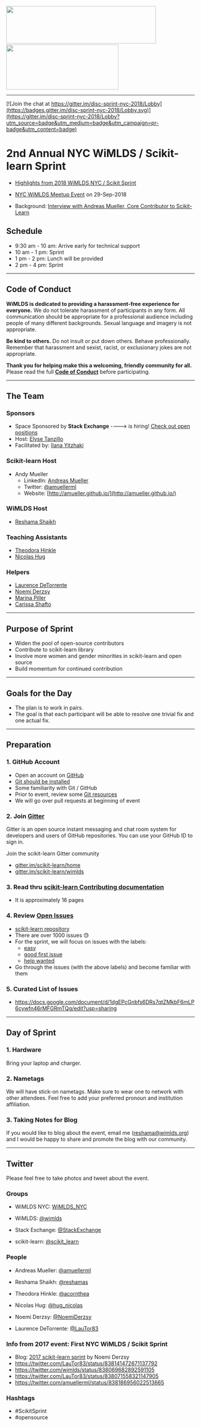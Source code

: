 

  
<p float="left">
  <img src="images/blue_logo_full.jpg" height="100" width="400" />
   <img  width="100" />
  <img src="images/scikit.png" height="120" width="300"  /> 

</p>


---

[![Join the chat at https://gitter.im/disc-sprint-nyc-2018/Lobby](https://badges.gitter.im/disc-sprint-nyc-2018/Lobby.svg)](https://gitter.im/disc-sprint-nyc-2018/Lobby?utm_source=badge&utm_medium=badge&utm_campaign=pr-badge&utm_content=badge)

# 2nd Annual NYC WiMLDS / Scikit-learn Sprint  

* [Highlights from 2018 WiMLDS NYC / Scikit Sprint](https://reshamas.github.io/highlights-from-the-2018-NYC-WiMLDS-scikit-sprint/)
 
* [NYC WiMLDS Meetup Event](https://www.meetup.com/NYC-Women-in-Machine-Learning-Data-Science/events/253593297/) on 29-Sep-2018

* Background: [Interview with Andreas Mueller, Core Contributor to Scikit-Learn](http://mlconf.com/interview-andreas-muller-lecturer-columbia-university-core-contributor-scikit-learn-reshama-shaikh/)

## Schedule
- 9:30 am - 10 am: Arrive early for technical support
- 10 am - 1 pm: Sprint
- 1 pm - 2 pm: Lunch will be provided
- 2 pm - 4 pm: Sprint

----
## Code of Conduct
**WiMLDS is dedicated to providing a harassment-free experience for everyone.** We do not tolerate harassment of participants in any form. All communication should be appropriate for a professional audience including people of many different backgrounds. Sexual language and imagery is not appropriate.

**Be kind to others.** Do not insult or put down others. Behave professionally. Remember that harassment and sexist, racist, or exclusionary jokes are not appropriate.

**Thank you for helping make this a welcoming, friendly community for all.**  Please read the full [**Code of Conduct**](https://github.com/WiMLDS/starter-kit/wiki/Code-of-conduct) before participating.  

---
## The Team

### Sponsors  
* Space Sponsored by **Stack Exchange** ---->  is hiring!  [Check out open positions](https://stackoverflow.com/company/work-here)
* Host:  [Elyse Tanzillo](https://www.linkedin.com/in/elyse-tanzillo-170b796/)
* Facilitated by:  [Ilana Yitzhaki](https://www.linkedin.com/in/ilana-seagull-yitzhaki-944b5742/)


### Scikit-learn Host
* Andy Mueller
  - LinkedIn: [Andreas Mueller](https://www.linkedin.com/in/andreas-mueller-b370265a)
  - Twitter: [@amuellerml](https://twitter.com/amuellerml)
  - Website:  [http://amueller.github.io/](http://amueller.github.io/)

### WiMLDS Host
* [Reshama Shaikh](https://reshamas.github.io) 

### Teaching Assistants  
* [Theodora Hinkle](https://www.linkedin.com/in/theodora-hinkle-5b80a238/)
* [Nicolas Hug](https://www.linkedin.com/in/nicolas-hug/)

### Helpers
* [Laurence DeTorrente](https://twitter.com/LauTor83)
* [Noemi Derzsy](https://twitter.com/NoemiDerzsy)
* [Marina Piller](https://twitter.com/mgpiller)
* [Carissa Shafto](https://twitter.com/carissa_shafto)

---

## Purpose of Sprint
- Widen the pool of open-source contributors
- Contribute to scikit-learn library
- Involve more women and gender minorities in scikit-learn and open source
- Build momentum for continued contribution

---

## Goals for the Day
- The plan is to work in pairs. 
- The goal is that each participant will be able to resolve one trivial fix and one actual fix.


---

## Preparation

### 1.  GitHub Account
- Open an account on [GitHub](https://github.com/)
- [Git should be installed](https://git-scm.com/book/en/v2/Getting-Started-Installing-Git)
- Some familiarity with Git / GitHub 
- Prior to event, review some [Git resources](https://github.com/reshamas/git-intro-workshop/blob/master/extra_resources/resource_git_tutorials.md) 
- We will go over pull requests at beginning of event

### 2.  Join [Gitter](https://gitter.im)
Gitter is an open source instant messaging and chat room system for developers and users of GitHub repositories.  You can use your GitHub ID to sign in. 

Join the scikit-learn Gitter community
* [gitter.im/scikit-learn/home](https://gitter.im/scikit-learn/home)
* [gitter.im/scikit-learn/wimlds](https://gitter.im/scikit-learn/wimlds)

### 3.  Read thru [scikit-learn Contributing documentation](http://scikit-learn.org/stable/developers/contributing.html)
* It is approximately 16 pages

### 4.  Review [Open Issues](https://github.com/scikit-learn/scikit-learn/issues) 
* [scikit-learn repository](https://github.com/scikit-learn/scikit-learn)
* There are over 1000 issues :sweat:
* For the sprint, we will focus on issues with the labels:  
    - [easy](https://github.com/scikit-learn/scikit-learn/issues?q=is%3Aissue+is%3Aopen+label%3AEasy)
    - [good first issue](https://github.com/scikit-learn/scikit-learn/issues?q=is%3Aissue+is%3Aopen+label%3A"good+first+issue")
    - [help wanted](https://github.com/scikit-learn/scikit-learn/issues?q=is%3Aissue+is%3Aopen+label%3A"help+wanted")
* Go through the issues (with the above labels) and become familiar with them 

### 5.  Curated List of Issues
- https://docs.google.com/document/d/1dgEPcGnbfs6DRs7qtZMkbF6mLP6cywfn46rMFGRmTQg/edit?usp=sharing

---

## Day of Sprint

### 1.  Hardware
Bring your laptop and charger.

### 2.  Nametags
We will have stick-on nametags.  Make sure to wear one to network with other attendees.  Feel free to add your preferred pronoun and institution affiliation. 

### 3.  Taking Notes for Blog
If you would like to blog about the event, email me (reshama@wimlds.org) and I would be happy to share and promote the blog with our community. 

---

## Twitter

Please feel free to take photos and tweet about the event.

### Groups

- WiMLDS NYC:  [WiMLDS_NYC](https://twitter.com/WiMLDS_NYC)

- WiMLDS:  [@wimlds](https://twitter.com/wimlds)

- Stack Exchange: [@StackExchange](https://twitter.com/StackExchange)

- scikit-learn:  [@scikit_learn](https://twitter.com/scikit_learn)

### People

- Andreas Mueller:  [@amuellerml](https://twitter.com/amuellerml)

- Reshama Shaikh: [@reshamas](https://twitter.com/reshamas)

- Theodora Hinkle: [@acornthea](https://twitter.com/acornthea)

- Nicolas Hug: [@hug_nicolas](https://twitter.com/hug_nicolas)

- Noemi Derzsy:  [@NoemiDerzsy](https://twitter.com/NoemiDerzsy)

- Laurence DeTorrente:  [@LauTor83](https://twitter.com/LauTor83)

### Info from 2017 event: First NYC WiMLDS / Scikit Sprint
- Blog:  [2017 scikit-learn sprint](http://wimlds.org/noemi-derzsy-scikit-learn-sprint/) by Noemi Derzsy
- https://twitter.com/LauTor83/status/838141472671137792
- https://twitter.com/wimlds/status/838069682892591105
- https://twitter.com/LauTor83/status/838071558321147905
- https://twitter.com/amuellerml/status/838186956022513665

### Hashtags

- #ScikitSprint
- #opensource
